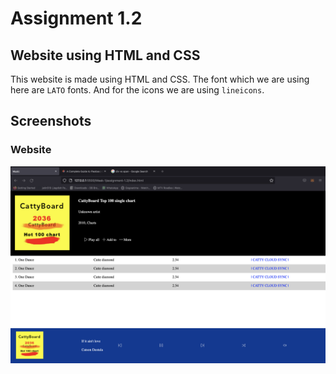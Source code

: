 # Assignment 1.2

## Website using HTML and CSS

This website is made using HTML and CSS. The font which we are using here are `LATO` fonts. And for the icons we are using `lineicons`.

## Screenshots

### Website

![Website screenshot](./screenshots/website.png)
